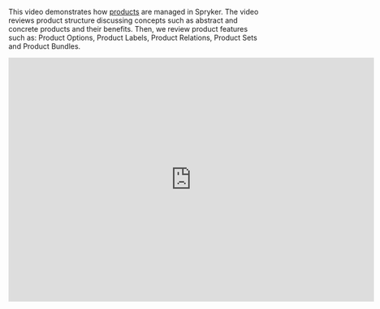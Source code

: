 This video demonstrates how [products](https://documentation.spryker.com/v4/docs/product-management-1) are managed in Spryker. The video reviews product structure discussing concepts such as abstract and concrete products and their benefits. Then, we review product features such as: Product Options, Product Labels, Product Relations, Product Sets and Product Bundles.

<iframe src="https://fast.wistia.net/embed/iframe/uc9vif0tx7" title="Product Management" allowtransparency="true" frameborder="0" scrolling="no" class="wistia_embed" name="wistia_embed" allowfullscreen="0" mozallowfullscreen="0" webkitallowfullscreen="0" oallowfullscreen="0" msallowfullscreen="0" width="720" height="480"></iframe>
